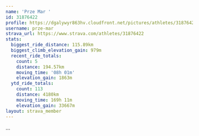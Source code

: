 ```yaml
---
name: 'Prze Mar '
id: 31876422
profile: https://dgalywyr863hv.cloudfront.net/pictures/athletes/31876422/22548952/3/large.jpg
username: prze-mar
strava_url: https://www.strava.com/athletes/31876422
stats:
  biggest_ride_distance: 115.89km
  biggest_climb_elevation_gain: 979m
  recent_ride_totals:
    count: 5
    distance: 194.57km
    moving_time: '08h 01m'
    elevation_gain: 1863m
  ytd_ride_totals:
    count: 113
    distance: 4180km
    moving_time: 169h 11m
    elevation_gain: 33667m
layout: strava_member
--- 
```

...
